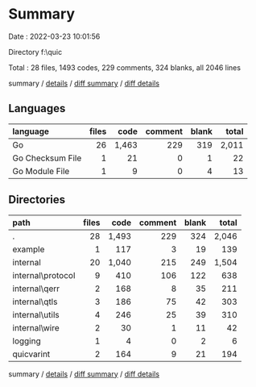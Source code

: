 # Summary

Date : 2022-03-23 10:01:56

Directory f:\quic

Total : 28 files,  1493 codes, 229 comments, 324 blanks, all 2046 lines

summary / [details](details.md) / [diff summary](diff.md) / [diff details](diff-details.md)

## Languages
| language | files | code | comment | blank | total |
| :--- | ---: | ---: | ---: | ---: | ---: |
| Go | 26 | 1,463 | 229 | 319 | 2,011 |
| Go Checksum File | 1 | 21 | 0 | 1 | 22 |
| Go Module File | 1 | 9 | 0 | 4 | 13 |

## Directories
| path | files | code | comment | blank | total |
| :--- | ---: | ---: | ---: | ---: | ---: |
| . | 28 | 1,493 | 229 | 324 | 2,046 |
| example | 1 | 117 | 3 | 19 | 139 |
| internal | 20 | 1,040 | 215 | 249 | 1,504 |
| internal\protocol | 9 | 410 | 106 | 122 | 638 |
| internal\qerr | 2 | 168 | 8 | 35 | 211 |
| internal\qtls | 3 | 186 | 75 | 42 | 303 |
| internal\utils | 4 | 246 | 25 | 39 | 310 |
| internal\wire | 2 | 30 | 1 | 11 | 42 |
| logging | 1 | 4 | 0 | 2 | 6 |
| quicvarint | 2 | 164 | 9 | 21 | 194 |

summary / [details](details.md) / [diff summary](diff.md) / [diff details](diff-details.md)